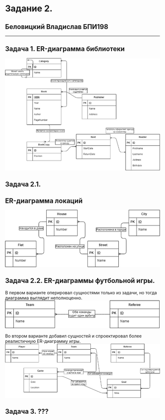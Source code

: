 # Задание 2.
## Беловицкий Владислав БПИ198

---

## Задача 1. ER-диаграмма библиотеки
![](Task1.jpg)

## Задача 2.1.
## ER-диаграмма локаций
![](Task2_1.jpg)


## Задача 2.2. ER-диаграммы футбольной игры.
В  первом варианте оперировал сущностями только из задачи, но тогда диаграмма выглядит неполноценно. </br>
![](Task2_2_1.jpg)

Во втором варианте добавил сущностей и спроектировал более реалистичную ER-диаграмму игры.</br>
![](Task2_2_2.jpg)

## Задача 3. ???






